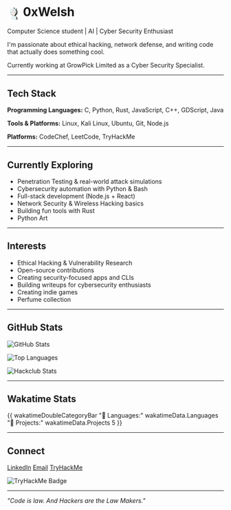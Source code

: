 # <img src="rick.png" alt="icon" width="30" height="30" style="vertical-align: middle;" /> 0xWelsh

Computer Science student | AI | Cyber Security Enthusiast

I'm passionate about ethical hacking, network defense, and writing code that actually does something cool.

Currently working at GrowPick Limited as a Cyber Security Specialist.

---

## Tech Stack

**Programming Languages:**
C, Python, Rust, JavaScript, C++, GDScript, Java

**Tools & Platforms:**
Linux, Kali Linux, Ubuntu, Git, Node.js

**Platforms:**
CodeChef, LeetCode, TryHackMe

---

## Currently Exploring

- Penetration Testing & real-world attack simulations
- Cybersecurity automation with Python & Bash
- Full-stack development (Node.js + React)
- Network Security & Wireless Hacking basics
- Building fun tools with Rust
- Python Art

---

## Interests

- Ethical Hacking & Vulnerability Research
- Open-source contributions
- Creating security-focused apps and CLIs
- Building writeups for cybersecurity enthusiasts
- Creating indie games
- Perfume collection

---

## GitHub Stats

![GitHub Stats](https://github-readme-stats.vercel.app/api?username=0xWelsh&show_icons=true&hide_border=true&bg_color=ffffff&title_color=000000&text_color=000000&icon_color=000000)

![Top Languages](https://github-readme-stats.vercel.app/api/top-langs/?username=0xWelsh&layout=compact&hide_border=true&bg_color=ffffff&title_color=000000&text_color=000000)

![Hackclub Stats](https://github-readme-stats.hackclub.dev/api/wakatime?username=6088&api_domain=hackatime.hackclub.com&&custom_title=Hackatime+Stats&layout=compact&cache_seconds=0&langs_count=8&theme=default)

---

## Wakatime Stats

{{ wakatimeDoubleCategoryBar "💾 Languages:" wakatimeData.Languages "💼 Projects:" wakatimeData.Projects 5 }}

---

## Connect

[LinkedIn](https://linkedin.com/in/welsh-muhuri-985a652b4)
[Email](mailto:maguamuhuri@gmail.com)
[TryHackMe](https://tryhackme.com/p/0xWelsh)

![TryHackMe Badge](https://tryhackme-badges.s3.amazonaws.com/0xWelsh.png)

---

*"Code is law. And Hackers are the Law Makers."*
